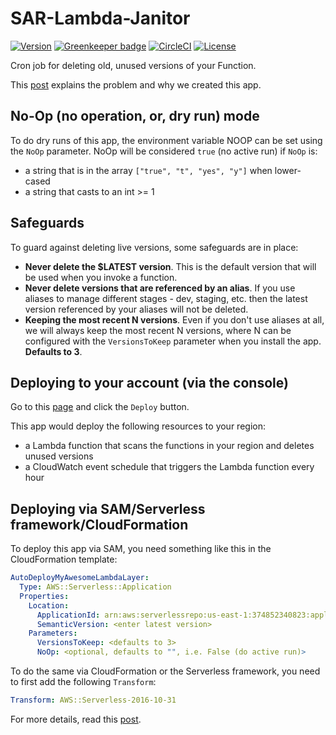 # SAR-Lambda-Janitor

[![Version](https://img.shields.io/badge/semver-1.7.0-blue)](template.yml)
[![Greenkeeper badge](https://badges.greenkeeper.io/lumigo/SAR-Lambda-Janitor.svg)](https://greenkeeper.io/)
[![CircleCI](https://circleci.com/gh/lumigo-io/SAR-Lambda-Janitor.svg?style=svg)](https://circleci.com/gh/lumigo/SAR-Lambda-Janitor)
[![License](https://img.shields.io/badge/License-Apache%202.0-blue.svg)](LICENSE)

Cron job for deleting old, unused versions of your Function.

This [post](https://lumigo.io/blog/a-serverless-application-to-clean-up-old-deployment-packages/) explains the problem and why we created this app.

## No-Op (no operation, or, dry run) mode

To do dry runs of this app, the environment variable NOOP can be set using the 
`NoOp` parameter. NoOp will be considered `true` (no active run) if `NoOp` is:
  * a string that is in the array `["true", "t", "yes", "y"]` when lower-cased
  * a string that casts to an int >= 1

## Safeguards

To guard against deleting live versions, some safeguards are in place:

* **Never delete the $LATEST version**. This is the default version that will be used when you invoke a function.
* **Never delete versions that are  referenced by an alias**. If you use aliases to manage different stages - dev, staging, etc. then the latest version referenced by your aliases will not be deleted.
* **Keeping the most recent N versions**. Even if you don't use aliases at all, we will always keep the most recent N versions, where N can be configured with the `VersionsToKeep` parameter when you install the app. **Defaults to 3**.

## Deploying to your account (via the console)

Go to this [page](https://serverlessrepo.aws.amazon.com/applications/arn:aws:serverlessrepo:us-east-1:374852340823:applications~lambda-janitor) and click the `Deploy` button.

This app would deploy the following resources to your region:

* a Lambda function that scans the functions in your region and deletes unused versions
* a CloudWatch event schedule that triggers the Lambda function every hour

## Deploying via SAM/Serverless framework/CloudFormation

To deploy this app via SAM, you need something like this in the CloudFormation template:

```yml
AutoDeployMyAwesomeLambdaLayer:
  Type: AWS::Serverless::Application
  Properties:
    Location:
      ApplicationId: arn:aws:serverlessrepo:us-east-1:374852340823:applications/lambda-janitor
      SemanticVersion: <enter latest version>
    Parameters:
      VersionsToKeep: <defaults to 3>
      NoOp: <optional, defaults to "", i.e. False (do active run)>
```

To do the same via CloudFormation or the Serverless framework, you need to first add the following `Transform`:

```yml
Transform: AWS::Serverless-2016-10-31
```

For more details, read this [post](https://theburningmonk.com/2019/05/how-to-include-serverless-repository-apps-in-serverless-yml/).
